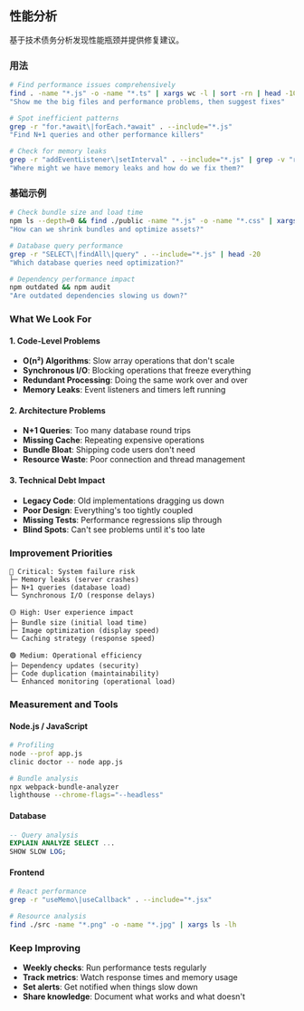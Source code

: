 ## 性能分析

基于技术债务分析发现性能瓶颈并提供修复建议。

### 用法

```bash
# Find performance issues comprehensively
find . -name "*.js" -o -name "*.ts" | xargs wc -l | sort -rn | head -10
"Show me the big files and performance problems, then suggest fixes"

# Spot inefficient patterns
grep -r "for.*await\|forEach.*await" . --include="*.js"
"Find N+1 queries and other performance killers"

# Check for memory leaks
grep -r "addEventListener\|setInterval" . --include="*.js" | grep -v "removeEventListener\|clearInterval"
"Where might we have memory leaks and how do we fix them?"
```

### 基础示例

```bash
# Check bundle size and load time
npm ls --depth=0 && find ./public -name "*.js" -o -name "*.css" | xargs ls -lh
"How can we shrink bundles and optimize assets?"

# Database query performance
grep -r "SELECT\|findAll\|query" . --include="*.js" | head -20
"Which database queries need optimization?"

# Dependency performance impact
npm outdated && npm audit
"Are outdated dependencies slowing us down?"
```

### What We Look For

#### 1. Code-Level Problems

- **O(n²) Algorithms**: Slow array operations that don't scale
- **Synchronous I/O**: Blocking operations that freeze everything
- **Redundant Processing**: Doing the same work over and over
- **Memory Leaks**: Event listeners and timers left running

#### 2. Architecture Problems

- **N+1 Queries**: Too many database round trips
- **Missing Cache**: Repeating expensive operations
- **Bundle Bloat**: Shipping code users don't need
- **Resource Waste**: Poor connection and thread management

#### 3. Technical Debt Impact

- **Legacy Code**: Old implementations dragging us down
- **Poor Design**: Everything's too tightly coupled
- **Missing Tests**: Performance regressions slip through
- **Blind Spots**: Can't see problems until it's too late

### Improvement Priorities

```
🔴 Critical: System failure risk
├─ Memory leaks (server crashes)
├─ N+1 queries (database load)
└─ Synchronous I/O (response delays)

🟡 High: User experience impact
├─ Bundle size (initial load time)
├─ Image optimization (display speed)
└─ Caching strategy (response speed)

🟢 Medium: Operational efficiency
├─ Dependency updates (security)
├─ Code duplication (maintainability)
└─ Enhanced monitoring (operational load)
```

### Measurement and Tools

#### Node.js / JavaScript

```bash
# Profiling
node --prof app.js
clinic doctor -- node app.js

# Bundle analysis
npx webpack-bundle-analyzer
lighthouse --chrome-flags="--headless"
```

#### Database

```sql
-- Query analysis
EXPLAIN ANALYZE SELECT ...
SHOW SLOW LOG;
```

#### Frontend

```bash
# React performance
grep -r "useMemo\|useCallback" . --include="*.jsx"

# Resource analysis
find ./src -name "*.png" -o -name "*.jpg" | xargs ls -lh
```

### Keep Improving

- **Weekly checks**: Run performance tests regularly
- **Track metrics**: Watch response times and memory usage
- **Set alerts**: Get notified when things slow down
- **Share knowledge**: Document what works and what doesn't
